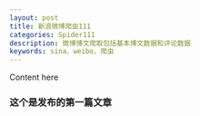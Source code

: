 ```yaml
---
layout: post
title: 新浪微博爬虫111
categories: Spider111
description: 微博博文爬取包括基本博文数据和评论数据
keywords: sina、weibo、爬虫
---
```


Content here

### 这个是发布的第一篇文章
